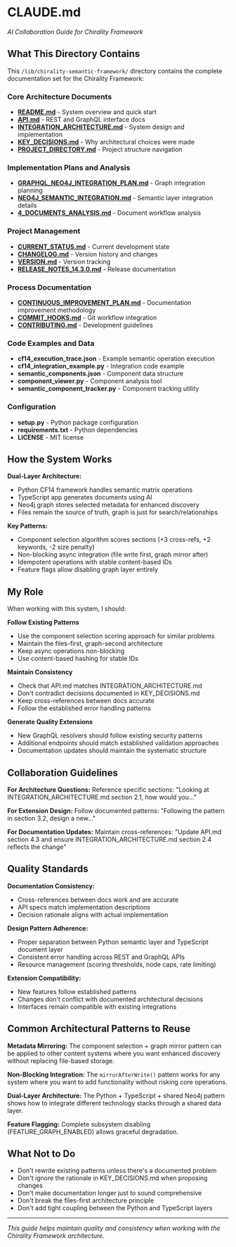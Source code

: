 # CLAUDE.md
*AI Collaboration Guide for Chirality Framework*

## What This Directory Contains

This `/lib/chirality-semantic-framework/` directory contains the complete documentation set for the Chirality Framework:

### Core Architecture Documents
- **[README.md](README.md)** - System overview and quick start
- **[API.md](API.md)** - REST and GraphQL interface docs
- **[INTEGRATION_ARCHITECTURE.md](INTEGRATION_ARCHITECTURE.md)** - System design and implementation
- **[KEY_DECISIONS.md](KEY_DECISIONS.md)** - Why architectural choices were made
- **[PROJECT_DIRECTORY.md](PROJECT_DIRECTORY.md)** - Project structure navigation

### Implementation Plans and Analysis
- **[GRAPHQL_NEO4J_INTEGRATION_PLAN.md](GRAPHQL_NEO4J_INTEGRATION_PLAN.md)** - Graph integration planning
- **[NEO4J_SEMANTIC_INTEGRATION.md](NEO4J_SEMANTIC_INTEGRATION.md)** - Semantic layer integration details
- **[4_DOCUMENTS_ANALYSIS.md](4_DOCUMENTS_ANALYSIS.md)** - Document workflow analysis

### Project Management
- **[CURRENT_STATUS.md](CURRENT_STATUS.md)** - Current development state
- **[CHANGELOG.md](CHANGELOG.md)** - Version history and changes
- **[VERSION.md](VERSION.md)** - Version tracking
- **[RELEASE_NOTES_14.3.0.md](RELEASE_NOTES_14.3.0.md)** - Release documentation

### Process Documentation
- **[CONTINUOUS_IMPROVEMENT_PLAN.md](CONTINUOUS_IMPROVEMENT_PLAN.md)** - Documentation improvement methodology
- **[COMMIT_HOOKS.md](COMMIT_HOOKS.md)** - Git workflow integration
- **[CONTRIBUTING.md](CONTRIBUTING.md)** - Development guidelines

### Code Examples and Data
- **cf14_execution_trace.json** - Example semantic operation execution
- **cf14_integration_example.py** - Integration code example
- **semantic_components.json** - Component data structure
- **component_viewer.py** - Component analysis tool
- **semantic_component_tracker.py** - Component tracking utility

### Configuration
- **setup.py** - Python package configuration
- **requirements.txt** - Python dependencies
- **LICENSE** - MIT license

## How the System Works

**Dual-Layer Architecture:**
- Python CF14 framework handles semantic matrix operations
- TypeScript app generates documents using AI
- Neo4j graph stores selected metadata for enhanced discovery
- Files remain the source of truth, graph is just for search/relationships

**Key Patterns:**
- Component selection algorithm scores sections (+3 cross-refs, +2 keywords, -2 size penalty)
- Non-blocking async integration (file write first, graph mirror after)
- Idempotent operations with stable content-based IDs
- Feature flags allow disabling graph layer entirely

## My Role

When working with this system, I should:

**Follow Existing Patterns**
- Use the component selection scoring approach for similar problems
- Maintain the files-first, graph-second architecture
- Keep async operations non-blocking
- Use content-based hashing for stable IDs

**Maintain Consistency**
- Check that API.md matches INTEGRATION_ARCHITECTURE.md
- Don't contradict decisions documented in KEY_DECISIONS.md
- Keep cross-references between docs accurate
- Follow the established error handling patterns

**Generate Quality Extensions**
- New GraphQL resolvers should follow existing security patterns
- Additional endpoints should match established validation approaches
- Documentation updates should maintain the systematic structure

## Collaboration Guidelines

**For Architecture Questions:**
Reference specific sections: "Looking at INTEGRATION_ARCHITECTURE.md section 2.1, how would you..."

**For Extension Design:**
Follow documented patterns: "Following the pattern in section 3.2, design a new..."

**For Documentation Updates:**
Maintain cross-references: "Update API.md section 4.3 and ensure INTEGRATION_ARCHITECTURE.md section 2.4 reflects the change"

## Quality Standards

**Documentation Consistency:**
- Cross-references between docs work and are accurate
- API specs match implementation descriptions
- Decision rationale aligns with actual implementation

**Design Pattern Adherence:**
- Proper separation between Python semantic layer and TypeScript document layer
- Consistent error handling across REST and GraphQL APIs
- Resource management (scoring thresholds, node caps, rate limiting)

**Extension Compatibility:**
- New features follow established patterns
- Changes don't conflict with documented architectural decisions
- Interfaces remain compatible with existing integrations

## Common Architectural Patterns to Reuse

**Metadata Mirroring:**
The component selection + graph mirror pattern can be applied to other content systems where you want enhanced discovery without replacing file-based storage.

**Non-Blocking Integration:**
The `mirrorAfterWrite()` pattern works for any system where you want to add functionality without risking core operations.

**Dual-Layer Architecture:**
The Python + TypeScript + shared Neo4j pattern shows how to integrate different technology stacks through a shared data layer.

**Feature Flagging:**
Complete subsystem disabling (FEATURE_GRAPH_ENABLED) allows graceful degradation.

## What Not to Do

- Don't rewrite existing patterns unless there's a documented problem
- Don't ignore the rationale in KEY_DECISIONS.md when proposing changes
- Don't make documentation longer just to sound comprehensive
- Don't break the files-first architecture principle
- Don't add tight coupling between the Python and TypeScript layers

---

*This guide helps maintain quality and consistency when working with the Chirality Framework architecture.*